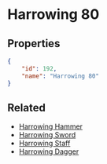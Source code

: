 # Harrowing 80

<no description available>

## Properties

```json
{
    "id": 192,
    "name": "Harrowing 80"
}
```

## Related

- [Harrowing Hammer](../items/10828-harrowing-hammer.md)
- [Harrowing Sword](../items/10840-harrowing-sword.md)
- [Harrowing Staff](../items/10852-harrowing-staff.md)
- [Harrowing Dagger](../items/10864-harrowing-dagger.md)

